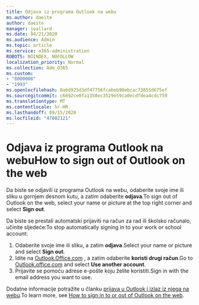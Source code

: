 ```yaml
---
title: Odjava iz programa Outlook na webu
ms.author: daeite
author: daeite
manager: joallard
ms.date: 04/21/2020
ms.audience: Admin
ms.topic: article
ms.service: o365-administration
ROBOTS: NOINDEX, NOFOLLOW
localization_priority: Normal
ms.collection: Adm_O365
ms.custom:
- "8000008"
- "1993"
ms.openlocfilehash: 8a6d925d3df47756fcabeb90ebcac73855d675ef
ms.sourcegitcommit: c6692ce0fa1358ec3529e59ca0ecdfdea4cdc759
ms.translationtype: MT
ms.contentlocale: hr-HR
ms.lasthandoff: 09/15/2020
ms.locfileid: "47802121"
---
```

# <a name="how-to-sign-out-of-outlook-on-the-web"></a><span data-ttu-id="35fe1-102">Odjava iz programa Outlook na webu</span><span class="sxs-lookup"><span data-stu-id="35fe1-102">How to sign out of Outlook on the web</span></span>

<span data-ttu-id="35fe1-103">Da biste se odjavili iz programa Outlook na webu, odaberite svoje ime ili sliku u gornjem desnom kutu, a zatim odaberite **odjava**.</span><span class="sxs-lookup"><span data-stu-id="35fe1-103">To sign out of Outlook on the web, select your name or picture at the top right corner and select **Sign out**.</span></span>

<span data-ttu-id="35fe1-104">Da biste se prestali automatski prijaviti na račun za rad ili školsko računalo, učinite sljedeće:</span><span class="sxs-lookup"><span data-stu-id="35fe1-104">To stop automatically signing in to your work or school account:</span></span>

1. <span data-ttu-id="35fe1-105">Odaberite svoje ime ili sliku, a zatim **odjava**.</span><span class="sxs-lookup"><span data-stu-id="35fe1-105">Select your name or picture and select **Sign out**.</span></span>
1. <span data-ttu-id="35fe1-106">Idite na [Outlook.Office.com](https://outlook.office.com/) , a zatim odaberite **koristi drugi račun**.</span><span class="sxs-lookup"><span data-stu-id="35fe1-106">Go to [Outlook.office.com](https://outlook.office.com/) and select **Use another account**.</span></span>
1. <span data-ttu-id="35fe1-107">Prijavite se pomoću adrese e-pošte koju želite koristiti.</span><span class="sxs-lookup"><span data-stu-id="35fe1-107">Sign in with the email address you want to use.</span></span>

<span data-ttu-id="35fe1-108">Dodatne informacije potražite u članku [prijava u Outlook i izlaz iz njega na webu](https://support.office.com/article/763fab4d-0138-4814-b450-37fc286bcb79).</span><span class="sxs-lookup"><span data-stu-id="35fe1-108">To learn more, see [How to sign in to or out of Outlook on the web](https://support.office.com/article/763fab4d-0138-4814-b450-37fc286bcb79).</span></span>